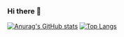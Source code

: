 ### Hi there 👋
[![Anurag's GitHub stats](https://github-readme-stats.vercel.app/api?username=SelectionForCollection&show_icons=true&theme=synthwave)](https://github.com/anuraghazra/github-readme-stats)
[![Top Langs](https://github-readme-stats.vercel.app/api/top-langs/?username=SelectionForCollection&show_icons=true&theme=synthwave&layout=donut-vertical)](https://github.com/anuraghazra/github-readme-stats)
<!--
**SelectionForCollection/SelectionForCollection** is a ✨ _special_ ✨ repository because its `README.md` (this file) appears on your GitHub profile.

Here are some ideas to get you started:

- 🔭 I’m currently working on ...
- 🌱 I’m currently learning ...
- 👯 I’m looking to collaborate on ...
- 🤔 I’m looking for help with ...
- 💬 Ask me about ...
- 📫 How to reach me: ...
- 😄 Pronouns: ...
- ⚡ Fun fact: ...
-->
